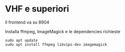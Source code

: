 # VHF e superiori

Il frontend va su 8904

Installa ffmpeg, ImageMagick e le dependencies richieste

```
sudo apt update
sudo apt install ffmpeg libvips-dev imagemagick
```
